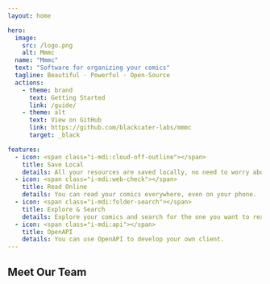 ```yaml
---
layout: home

hero:
  image:
    src: /logo.png
    alt: Mmmc
  name: "Mmmc"
  text: "Software for organizing your comics"
  tagline: Beautiful · Powerful · Open-Source
  actions:
    - theme: brand
      text: Getting Started
      link: /guide/
    - theme: alt
      text: View on GitHub
      link: https://github.com/blackcater-labs/mmmc
      target: _black

features:
  - icon: <span class="i-mdi:cloud-off-outline"></span>
    title: Save Local
    details: All your resources are saved locally, no need to worry about privacy.
  - icon: <span class="i-mdi:web-check"></span>
    title: Read Online
    details: You can read your comics everywhere, even on your phone.
  - icon: <span class="i-mdi:folder-search"></span>
    title: Explore & Search
    details: Explore your comics and search for the one you want to read.
  - icon: <span class="i-mdi:api"></span>
    title: OpenAPI
    details: You can use OpenAPI to develop your own client.
---
```


<script setup lang="ts">
import { VPTeamMembers } from 'vitepress/theme'
import { teamMembers } from './.vitepress/contributors'
</script>

<div class="container mx-auto">
  <main class="main">
    <section flex flex-col items-center mt-10>
      <h2 id="meet-the-team" text="2xl" op70 font-bold p="t-10 b-2">
        Meet Our Team
      </h2>
      <div p-10>
        <VPTeamMembers size="medium" :members="teamMembers" />
      </div>
    </section>
  </main>
</div>
